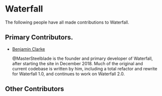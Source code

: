 # Waterfall

The following people have all made contributions to Waterfall. 

## Primary Contributors.

- [Benjamin Clarke](https://github.com/MasterSteelblade)

    @MasterSteelblade is the founder and primary developer of Waterfall, after starting the site in December 2018. Much of the original and current codebase is written by him, including a total refactor and rewrite for Waterfall 1.0, and continues to work on Waterfall 2.0. 

## Other Contributors

